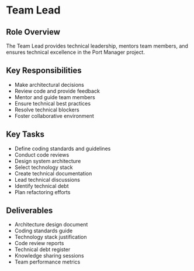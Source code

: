 # Team Lead

## Role Overview
The Team Lead provides technical leadership, mentors team members, and ensures technical excellence in the Port Manager project.

## Key Responsibilities
- Make architectural decisions
- Review code and provide feedback
- Mentor and guide team members
- Ensure technical best practices
- Resolve technical blockers
- Foster collaborative environment

## Key Tasks
- Define coding standards and guidelines
- Conduct code reviews
- Design system architecture
- Select technology stack
- Create technical documentation
- Lead technical discussions
- Identify technical debt
- Plan refactoring efforts

## Deliverables
- Architecture design document
- Coding standards guide
- Technology stack justification
- Code review reports
- Technical debt register
- Knowledge sharing sessions
- Team performance metrics